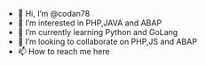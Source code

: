 - 👋 Hi, I’m @codan78
- 👀 I’m interested in PHP,JAVA and ABAP
- 🌱 I’m currently learning Python and GoLang
- 💞️ I’m looking to collaborate on PHP,JS and ABAP
- 📫 How to reach me here

<!---
codan78/codan78 is a ✨ special ✨ repository because its `README.md` (this file) appears on your GitHub profile.
You can click the Preview link to take a look at your changes.
--->
